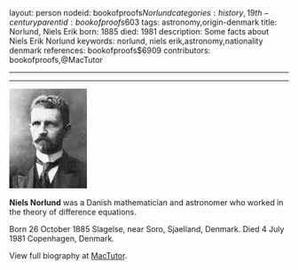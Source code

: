 layout: person
nodeid: bookofproofs$Norlund
categories: history,19th-century
parentid: bookofproofs$603
tags: astronomy,origin-denmark
title: Norlund, Niels Erik
born: 1885
died: 1981
description: Some facts about Niels Erik Norlund
keywords: norlund, niels erik,astronomy,nationality denmark
references: bookofproofs$6909
contributors: bookofproofs,@MacTutor

---


---

![Norlund.jpg](https://github.com/bookofproofs/bookofproofs.github.io/blob/main/_sources/_assets/images/portraits/Norlund.jpg?raw=true)

**Niels Norlund** was a Danish mathematician and astronomer who worked in the theory of difference equations.

Born 26 October 1885 Slagelse, near Soro, Sjaelland, Denmark. Died 4 July 1981 Copenhagen, Denmark.


View full biography at [MacTutor](https://mathshistory.st-andrews.ac.uk/Biographies/Norlund/).